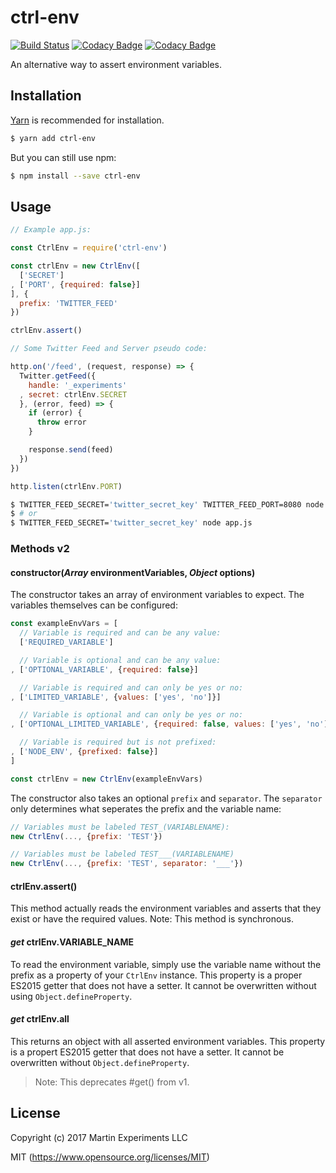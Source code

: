# ctrl-env

[![Build Status](https://travis-ci.org/martin-experiments/ctrl-env.svg?branch=master)](https://travis-ci.org/martin-experiments/ctrl-env)
[![Codacy Badge](https://api.codacy.com/project/badge/Grade/7986492604f542938f19f4907a4e7f0c)](https://www.codacy.com/app/suitupalex/ctrl-env?utm_source=github.com&amp;utm_medium=referral&amp;utm_content=martin-experiments/ctrl-env&amp;utm_campaign=Badge_Grade)
[![Codacy Badge](https://api.codacy.com/project/badge/Coverage/7986492604f542938f19f4907a4e7f0c)](https://www.codacy.com/app/suitupalex/ctrl-env?utm_source=github.com&amp;utm_medium=referral&amp;utm_content=martin-experiments/ctrl-env&amp;utm_campaign=Badge_Coverage)

An alternative way to assert environment variables.

## Installation

[Yarn](https://yarnpkg.com) is recommended for installation.

```bash
$ yarn add ctrl-env
```

But you can still use npm:

```bash
$ npm install --save ctrl-env
```

## Usage

```javascript
// Example app.js:

const CtrlEnv = require('ctrl-env')

const ctrlEnv = new CtrlEnv([
  ['SECRET']
, ['PORT', {required: false}]
], {
  prefix: 'TWITTER_FEED'
})

ctrlEnv.assert()

// Some Twitter Feed and Server pseudo code:

http.on('/feed', (request, response) => {
  Twitter.getFeed({
    handle: '_experiments'
  , secret: ctrlEnv.SECRET
  }, (error, feed) => {
    if (error) {
      throw error
    }

    response.send(feed)
  })
})

http.listen(ctrlEnv.PORT)
```

```bash
$ TWITTER_FEED_SECRET='twitter_secret_key' TWITTER_FEED_PORT=8080 node app.js
$ # or
$ TWITTER_FEED_SECRET='twitter_secret_key' node app.js
```

### Methods v2

#### constructor(*Array* environmentVariables, *Object* options)

The constructor takes an array of environment variables to expect. The variables
themselves can be configured:

```javascript
const exampleEnvVars = [
  // Variable is required and can be any value:
  ['REQUIRED_VARIABLE']

  // Variable is optional and can be any value:
, ['OPTIONAL_VARIABLE', {required: false}]

  // Variable is required and can only be yes or no:
, ['LIMITED_VARIABLE', {values: ['yes', 'no']}]

  // Variable is optional and can only be yes or no:
, ['OPTIONAL_LIMITED_VARIABLE', {required: false, values: ['yes', 'no']}]

  // Variable is required but is not prefixed:
, ['NODE_ENV', {prefixed: false}]
]

const ctrlEnv = new CtrlEnv(exampleEnvVars)
```

The constructor also takes an optional `prefix` and `separator`. The `separator`
only determines what seperates the prefix and the variable name:

```javascript
// Variables must be labeled TEST_(VARIABLENAME):
new CtrlEnv(..., {prefix: 'TEST'})

// Variables must be labeled TEST___(VARIABLENAME)
new CtrlEnv(..., {prefix: 'TEST', separator: '___'})
```

#### ctrlEnv.assert()

This method actually reads the environment variables and asserts that they exist
or have the required values. Note: This method is synchronous.

#### *get* ctrlEnv.VARIABLE_NAME

To read the environment variable, simply use the variable name without the
prefix as a property of your `CtrlEnv` instance. This property is a proper
ES2015 getter that does not have a setter. It cannot be overwritten without
using `Object.defineProperty`.

#### *get* ctrlEnv.all

This returns an object with all asserted environment variables. This property is
a propert ES2015 getter that does not have a setter. It cannot be overwritten
without `Object.defineProperty`.

> Note: This deprecates #get() from v1.

## License

Copyright (c) 2017 Martin Experiments LLC

MIT (https://www.opensource.org/licenses/MIT)
